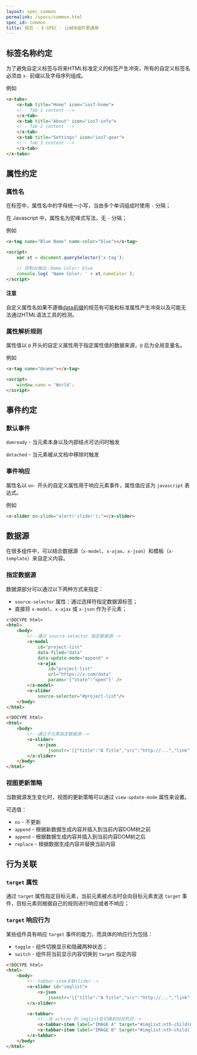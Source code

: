 ```yaml
---
layout: spec_common
permalink: /specs/common.html
spec_id: common
title: 规范 - X-SPEC - 让WEB组件更通用
---
```


## 标签名称约定

为了避免自定义标签与将来HTML标准定义的标签产生冲突，所有的自定义标签名必须由 `x-` 前缀以及字母序列组成。

例如

```html
<x-tabs>
    <x-tab title="Home" icon="ios7-home">
    <!-- Tab 1 content -->
    </x-tab>
    <x-tab title="About" icon="ios7-info">
    <!-- Tab 2 content -->
    </x-tab>
    <x-tab title="Settings" icon="ios7-gear">
    <!-- Tab 3 content -->
    </x-tab>
</x-tabs>
```

## 属性约定

### 属性名

在标签中，属性名中的字母统一小写，当由多个单词组成时使用 `-` 分隔；

在 Javascript 中，属性名为驼峰式写法，无 `-` 分隔；

例如

```html
<x-tag name="Blue Name" name-color="blue"></x-tag>

<script>
    var xt = document.querySelector('x-tag');

    // 控制台输出：Name Color: blue
    console.log( 'Name Color: ' + xt.nameColor );
</script>
```

<div class="callout callout-danger">
    <h4>注意</h4>
    <p>
        自定义属性名如果不遵循<a href="http://www.w3.org/TR/2010/WD-html5-20101019/elements.html#embedding-custom-non-visible-data-with-the-data-attributes">data前缀</a>的规范有可能和标准属性产生冲突以及可能无法通过HTML语法工具的检测。
    </p>
</div>

### 属性解析规则

属性值以 `@` 开头的自定义属性用于指定属性值的数据来源，`@` 后为全局变量名。

例如

```html
<x-tag name="@name"></x-tag>

<script>
    window.name = 'World';
</script>
```

## 事件约定

### 默认事件

`domready` - 当元素本身以及内部结点可访问时触发

`detached` - 当元素被从文档中移除时触发

### 事件响应
属性名以 `on-` 开头的自定义属性用于响应元素事件，属性值应该为 `javascript` 表达式。

例如

```html
<x-slider on-slide="alert('slide!');"></x-slider>
```

## 数据源

在很多组件中，可以结合数据源（`x-model`、`x-ajax`、`x-json`）和模板（`x-template`）来自定义内容。

### 指定数据源

数据源部分可以通过以下两种方式来指定：

 * `source-selector` 属性：通过选择符指定数据源标签；
 * 直接将 `x-model`、`x-ajax` 或 `x-json` 作为子元素；

```html
<!DOCYPE html>
<html>
    <body>
        <!--通过 source-selector 指定数据源-->
        <x-model
            id="project-list"
            data-filed="data"
            data-update-mode="append" >
            <x-ajax 
                id="project-list"
                url="https://x.com/data"
                params='{"state":"open"}' />
        </x-model>
        <x-slider
            source-selector="#project-list"/>
    </body>
</html>
```

```html
<!DOCYPE html>
<html>
    <body>
        <!--通过子元素指定数据源-->
        <x-slider>
            <x-json 
                jsonstr='[{"title":"A Title","src":"http://...","link":"http://..."}]' />
        </x-slider>
    </body>
</html>
```

### 视图更新策略

当数据源发生变化时，视图的更新策略可以通过 `view-update-mode` 属性来设置。

可选值：

 * `no` - 不更新
 * `append` - 根据新数据生成内容并插入到当前内容DOM树之前
 * `append` - 根据数据生成内容并插入到当前内容DOM树之后
 * `replace` - 根据数据生成内容并替换当前内容

## 行为关联

### `target` 属性

通过 `target` 属性指定目标元素，当前元素被点击时会向目标元素发送 `target` 事件，目标元素则根据自己的规则进行响应或者不响应；

### `target` 响应行为

某些组件具有响应 `target` 事件的能力，而具体的响应行为包括：

 * `toggle` - 组件切换显示和隐藏两种状态；
 * `switch` - 组件将当前显示内容切换到 `target` 指定内容

```html
<!DOCYPE html>
<html>
    <body>
        <!--tabbar-item关联slider-->
        <x-slider id="imglist">
            <x-json 
                jsonstr='[{"title":"A Title","src":"http://...","link":"http://..."},{"title":"A Title","src":"http://...","link":"http://..."},{"title":"A Title","src":"http://...","link":"http://..."}]' />
        </x-slider>

        <x-tabbar>
            <!--当 active 时 imglist会切换到对应的页-->
            <x-tabbar-item label="IMAGE A" target="#imglist:nth-child(0)" />
            <x-tabbar-item label="IMAGE B" target="#imglist:nth-child(1)" />
        </x-tabbar>
    </body>
</html>
```
 